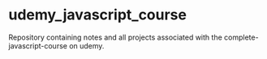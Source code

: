 # udemy_javascript_course
Repository containing notes and all projects associated with the  complete-javascript-course on udemy.

